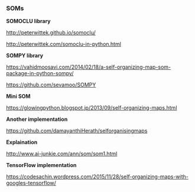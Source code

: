### SOMs



**SOMOCLU library**

http://peterwittek.github.io/somoclu/

http://peterwittek.com/somoclu-in-python.html





**SOMPY library**

https://vahidmoosavi.com/2014/02/18/a-self-organizing-map-som-package-in-python-sompy/

https://github.com/sevamoo/SOMPY





**Mini SOM**

https://glowingpython.blogspot.jp/2013/09/self-organizing-maps.html





**Another implementation**

https://github.com/damayanthiHerath/selforganisingmaps





**Explaination**

http://www.ai-junkie.com/ann/som/som1.html





**TensorFlow implementation**

https://codesachin.wordpress.com/2015/11/28/self-organizing-maps-with-googles-tensorflow/
